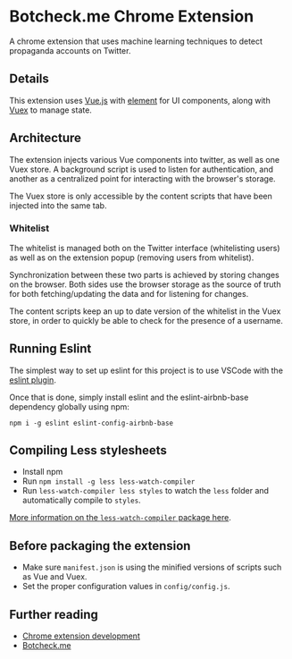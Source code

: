 # Botcheck.me Chrome Extension

A chrome extension that uses machine learning techniques to detect propaganda accounts on Twitter.

## Details

This extension uses [Vue.js](https://vuejs.org/) with [element](http://element.eleme.io) for UI components, along with [Vuex](https://vuex.vuejs.org/en/intro.html) to manage state.

## Architecture

The extension injects various Vue components into twitter, as well as one Vuex store.
A background script is used to listen for authentication, and another as a centralized point for interacting with the browser's storage.

The Vuex store is only accessible by the content scripts that have been injected into the same tab.

### Whitelist

The whitelist is managed both on the Twitter interface (whitelisting users) as well as on the extension popup (removing users from whitelist).

Synchronization between these two parts is achieved by storing changes on the browser.
Both sides use the browser storage as the source of truth for both fetching/updating the data and for listening for changes.

The content scripts keep an up to date version of the whitelist in the Vuex store, in order to quickly be able to check for the presence of a username.

## Running Eslint

The simplest way to set up eslint for this project is to use VSCode with the [eslint plugin](https://marketplace.visualstudio.com/items?itemName=dbaeumer.vscode-eslint).

Once that is done, simply install eslint and the eslint-airbnb-base dependency globally using npm:

`npm i -g eslint eslint-config-airbnb-base`

## Compiling Less stylesheets

* Install npm
* Run `npm install -g less less-watch-compiler`
* Run `less-watch-compiler less styles` to watch the `less` folder and automatically compile to `styles`.

[More information on the `less-watch-compiler` package here](https://www.npmjs.com/package/less-watch-compiler).

## Before packaging the extension

* Make sure `manifest.json` is using the minified versions of scripts such as Vue and Vuex.
* Set the proper configuration values in `config/config.js`.

## Further reading

* [Chrome extension development](https://developer.chrome.com/extensions)
* [Botcheck.me](https://botcheck.me)
